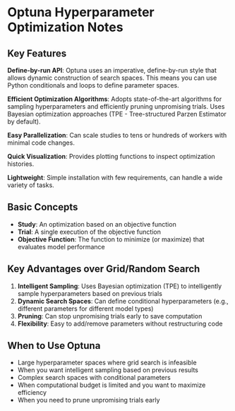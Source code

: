 # Optuna Hyperparameter Optimization Notes

## Key Features

**Define-by-run API**: Optuna uses an imperative, define-by-run style that allows dynamic construction of search spaces. This means you can use Python conditionals and loops to define parameter spaces.

**Efficient Optimization Algorithms**: Adopts state-of-the-art algorithms for sampling hyperparameters and efficiently pruning unpromising trials. Uses Bayesian optimization approaches (TPE - Tree-structured Parzen Estimator by default).

**Easy Parallelization**: Can scale studies to tens or hundreds of workers with minimal code changes.

**Quick Visualization**: Provides plotting functions to inspect optimization histories.

**Lightweight**: Simple installation with few requirements, can handle a wide variety of tasks.

## Basic Concepts

- **Study**: An optimization based on an objective function
- **Trial**: A single execution of the objective function
- **Objective Function**: The function to minimize (or maximize) that evaluates model performance

## Key Advantages over Grid/Random Search

1. **Intelligent Sampling**: Uses Bayesian optimization (TPE) to intelligently sample hyperparameters based on previous trials
2. **Dynamic Search Spaces**: Can define conditional hyperparameters (e.g., different parameters for different model types)
3. **Pruning**: Can stop unpromising trials early to save computation
4. **Flexibility**: Easy to add/remove parameters without restructuring code

## When to Use Optuna

- Large hyperparameter spaces where grid search is infeasible
- When you want intelligent sampling based on previous results
- Complex search spaces with conditional parameters
- When computational budget is limited and you want to maximize efficiency
- When you need to prune unpromising trials early

